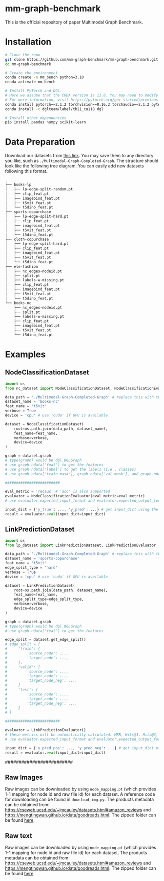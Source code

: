 # mm-graph-benchmark

This is the official repository of paper Multimodal Graph Benchmark.

# Installation

```bash
# Clone the repo
git clone https://github.com/mm-graph-benchmark/mm-graph-benchmark.git
cd mm-graph-benchmark

# Create the environment
conda create -n mm_bench python=3.10
conda activate mm_bench

# Install PyTorch and DGL. 
# Here we assume that the CUDA version is 11.8. You may need to modify this based on your CUDA version. 
# For more information, visit https://pytorch.org/get-started/previous-versions/ and https://www.dgl.ai/pages/start.html
conda install pytorch==2.1.2 torchvision==0.16.2 torchaudio==2.1.2 pytorch-cuda=11.8 -c pytorch -c nvidia
conda install -c dglteam/label/th21_cu118 dgl

# Install other dependencies
pip install pandas numpy scikit-learn
```

# Data Preparation

Download our datasets from [this link](https://huggingface.co/datasets/mm-graph-org/mm-graph). You may save them to any directory you like, such as `./Multimodal-Graph-Completed-Graph`. The structure should look like the following tree diagram. You can easily add new datasets following this format.

```bash
.
├── books-lp
│   ├── lp-edge-split-random.pt
│   ├── clip_feat.pt
│   ├── imagebind_feat.pt
│   ├── t5vit_feat.pt
│   └── t5dino_feat.pt
├── sports-copurchase
│   ├── lp-edge-split-hard.pt
│   ├── clip_feat.pt
│   ├── imagebind_feat.pt
│   ├── t5vit_feat.pt
│   └── t5dino_feat.pt
├── cloth-copurchase
│   ├── lp-edge-split-hard.pt
│   ├── clip_feat.pt
│   ├── imagebind_feat.pt
│   ├── t5vit_feat.pt
│   └── t5dino_feat.pt
├── ele-fashion
│   ├── nc_edges-nodeid.pt
│   ├── split.pt
│   ├── labels-w-missing.pt
│   ├── clip_feat.pt
│   ├── imagebind_feat.pt
│   ├── t5vit_feat.pt
│   └── t5dino_feat.pt
└── books-nc
    ├── nc_edges-nodeid.pt
    ├── split.pt
    ├── labels-w-missing.pt
    ├── clip_feat.pt
    ├── imagebind_feat.pt
    ├── t5vit_feat.pt
    └── t5dino_feat.pt
```

# Examples

## NodeClassificationDataset

```python
import os
from nc_dataset import NodeClassificationDataset, NodeClassificationEvaluator

data_path = './Multimodal-Graph-Completed-Graph' # replace this with the path where you save the datasets
dataset_name = 'books-nc'
feat_name = 't5vit'
verbose = True
device = 'cpu' # use 'cuda' if GPU is available

dataset = NodeClassificationDataset(
	root=os.path.join(data_path, dataset_name),
	feat_name=feat_name,
	verbose=verbose,
	device=device
)

graph = dataset.graph
# type(graph) would be dgl.DGLGraph
# use graph.ndata['feat'] to get the features
# use graph.ndata['label'] to get the labels (i.e., classes)
# use graph.ndata['train_mask'], graph.ndata['val_mask'], and graph.ndata['test_mask'] to get the corresponding masks

#########################

eval_metric = 'rocauc' # 'acc' is also supported
evaluator = NodeClassificationEvaluator(eval_metric=eval_metric)
# use evaluator.expected_input_format and evaluator.expected_output_format to see the details about the format

input_dict = {'y_true': ..., 'y_pred': ...} # get input_dict using the model you trained
result = evaluator.eval(input_dict=input_dict)
```

## LinkPredictionDataset

```python
import os
from lp_dataset import LinkPredictionDataset, LinkPredictionEvaluator

data_path = './Multimodal-Graph-Completed-Graph' # replace this with the path where you save the datasets
dataset_name = 'sports-copurchase'
feat_name = 't5vit'
edge_split_type = 'hard'
verbose = True
device = 'cpu' # use 'cuda' if GPU is available

dataset = LinkPredictionDataset(
	root=os.path.join(data_path, dataset_name),
	feat_name=feat_name,
	edge_split_type=edge_split_type,
	verbose=verbose,
	device=device
)

graph = dataset.graph
# type(graph) would be dgl.DGLGraph
# use graph.ndata['feat'] to get the features

edge_split = dataset.get_edge_split()
# edge_split = {
#     'train': {
#         'source_node': ...,
#         'target_node': ...,
#     },
#     'valid': {
#         'source_node': ...,
#         'target_node': ...,
#         'target_node_neg': ...,
#     }
#     'test': {
#         'source_node': ...,
#         'target_node': ...,
#         'target_node_neg': ...,
#     }
# }

#########################

evaluator = LinkPredictionEvaluator()
# these metrics will be automatically calculated: MRR, Hits@1, Hits@3, and Hits@10
# use evaluator.expected_input_format and evaluator.expected_output_format to see the details about the format

input_dict = {'y_pred_pos': ..., 'y_pred_neg': ...} # get input_dict using the model you trained
result = evaluator.eval(input_dict=input_dict)
```
#########################
## Raw Images

Raw images can be downloaded by using `node_mapping.pt` (which provides 1-1 mapping for node id and raw file id) for each dataset. A reference code for downloading can be found in `download_img.py`.
The products metadata can be obtained from: https://cseweb.ucsd.edu/~jmcauley/datasets.html#amazon_reviews and https://mengtingwan.github.io/data/goodreads.html. The zipped folder can be found [here](https://huggingface.co/datasets/mm-graph-org/mm-graph/tree/main).

## Raw text

Raw images can be downloaded by using `node_mapping.pt` (which provides 1-1 mapping for node id and raw file id) for each dataset. 
The products metadata can be obtained from: https://cseweb.ucsd.edu/~jmcauley/datasets.html#amazon_reviews and https://mengtingwan.github.io/data/goodreads.html.  The zipped folder can be found [here](https://huggingface.co/datasets/mm-graph-org/mm-graph/tree/main).
